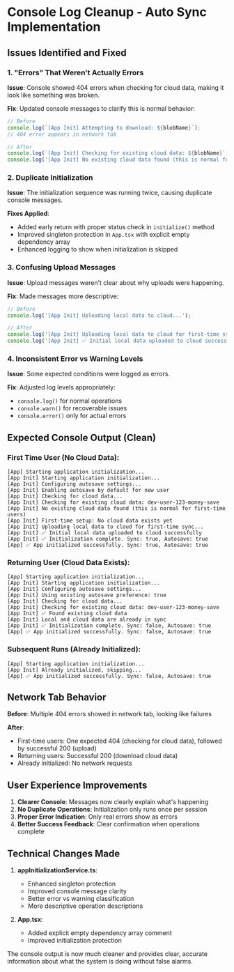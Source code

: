 # Console Log Cleanup - Auto Sync Implementation

## Issues Identified and Fixed

### 1. **"Errors" That Weren't Actually Errors**
**Issue**: Console showed 404 errors when checking for cloud data, making it look like something was broken.

**Fix**: Updated console messages to clarify this is normal behavior:
```javascript
// Before
console.log(`[App Init] Attempting to download: ${blobName}`);
// 404 error appears in network tab

// After  
console.log(`[App Init] Checking for existing cloud data: ${blobName}`);
console.log('[App Init] No existing cloud data found (this is normal for first-time users)');
```

### 2. **Duplicate Initialization**
**Issue**: The initialization sequence was running twice, causing duplicate console messages.

**Fixes Applied**:
- Added early return with proper status check in `initialize()` method
- Improved singleton protection in `App.tsx` with explicit empty dependency array
- Enhanced logging to show when initialization is skipped

### 3. **Confusing Upload Messages**
**Issue**: Upload messages weren't clear about why uploads were happening.

**Fix**: Made messages more descriptive:
```javascript
// Before
console.log('[App Init] Uploading local data to cloud...');

// After
console.log('[App Init] Uploading local data to cloud for first-time sync...');
console.log('[App Init] ✅ Initial local data uploaded to cloud successfully');
```

### 4. **Inconsistent Error vs Warning Levels**
**Issue**: Some expected conditions were logged as errors.

**Fix**: Adjusted log levels appropriately:
- `console.log()` for normal operations
- `console.warn()` for recoverable issues  
- `console.error()` only for actual errors

## Expected Console Output (Clean)

### First Time User (No Cloud Data):
```
[App] Starting application initialization...
[App Init] Starting application initialization...
[App Init] Configuring autosave settings...
[App Init] Enabling autosave by default for new user
[App Init] Checking for cloud data...
[App Init] Checking for existing cloud data: dev-user-123-money-save
[App Init] No existing cloud data found (this is normal for first-time users)
[App Init] First-time setup: No cloud data exists yet
[App Init] Uploading local data to cloud for first-time sync...
[App Init] ✅ Initial local data uploaded to cloud successfully
[App Init] ✅ Initialization complete. Sync: true, Autosave: true
[App] ✅ App initialized successfully. Sync: true, Autosave: true
```

### Returning User (Cloud Data Exists):
```
[App] Starting application initialization...
[App Init] Starting application initialization...
[App Init] Configuring autosave settings...
[App Init] Using existing autosave preference: true
[App Init] Checking for cloud data...
[App Init] Checking for existing cloud data: dev-user-123-money-save
[App Init] ✅ Found existing cloud data
[App Init] Local and cloud data are already in sync
[App Init] ✅ Initialization complete. Sync: false, Autosave: true
[App] ✅ App initialized successfully. Sync: false, Autosave: true
```

### Subsequent Runs (Already Initialized):
```
[App] Starting application initialization...
[App Init] Already initialized, skipping...
[App] ✅ App initialized successfully. Sync: false, Autosave: true
```

## Network Tab Behavior

**Before**: Multiple 404 errors showed in network tab, looking like failures

**After**: 
- First-time users: One expected 404 (checking for cloud data), followed by successful 200 (upload)
- Returning users: Successful 200 (download cloud data)
- Already initialized: No network requests

## User Experience Improvements

1. **Clearer Console**: Messages now clearly explain what's happening
2. **No Duplicate Operations**: Initialization only runs once per session
3. **Proper Error Indication**: Only real errors show as errors
4. **Better Success Feedback**: Clear confirmation when operations complete

## Technical Changes Made

1. **appInitializationService.ts**:
   - Enhanced singleton protection
   - Improved console message clarity
   - Better error vs warning classification
   - More descriptive operation descriptions

2. **App.tsx**:
   - Added explicit empty dependency array comment
   - Improved initialization protection

The console output is now much cleaner and provides clear, accurate information about what the system is doing without false alarms.
